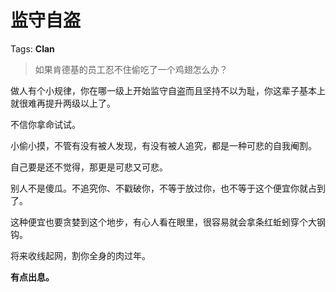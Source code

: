 # 监守自盗

Tags: **Clan**

> 如果肯德基的员工忍不住偷吃了一个鸡翅怎么办？



做人有个小规律，你在哪一级上开始监守自盗而且坚持不以为耻，你这辈子基本上就很难再提升两级以上了。

不信你拿命试试。

  


小偷小摸，不管有没有被人发现，有没有被人追究，都是一种可悲的自我阉割。

自己要是还不觉得，那更是可悲又可悲。

别人不是傻瓜。不追究你、不戳破你，不等于放过你，也不等于这个便宜你就占到了。

这种便宜也要贪婪到这个地步，有心人看在眼里，很容易就会拿条红蚯蚓穿个大钢钩。

将来收线起网，割你全身的肉过年。

**有点出息。**




